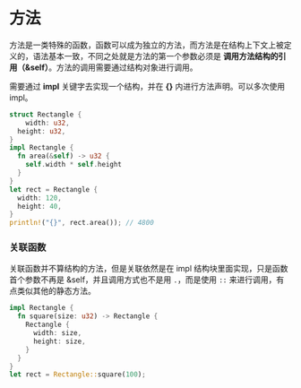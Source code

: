# 方法

方法是一类特殊的函数，函数可以成为独立的方法，而方法是在结构上下文上被定义的，语法基本一致，不同之处就是方法的第一个参数必须是 **调用方法结构的引用（&self）**。方法的调用需要通过结构对象进行调用。

需要通过 **impl** 关键字去实现一个结构，并在 **{}** 内进行方法声明。可以多次使用 impl。

```rust
struct Rectangle {
	width: u32,
  height: u32,
}
impl Rectangle {
  fn area(&self) -> u32 {
    self.width * self.height
  }
}
let rect = Rectangle {
  width: 120,
  height: 40,
}
println!("{}", rect.area()); // 4800
```

### 关联函数

关联函数并不算结构的方法，但是关联依然是在 impl 结构块里面实现，只是函数首个参数不再是 &self，并且调用方式也不是用 `.`，而是使用 `::` 来进行调用，有点类似其他的静态方法。

```rust
impl Rectangle {
  fn square(size: u32) -> Rectangle {
    Rectangle {
      width: size,
      height: size,
    }
  }
}
let rect = Rectangle::square(100);
```

